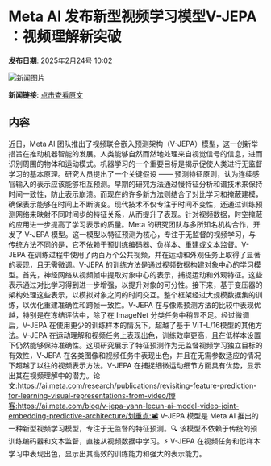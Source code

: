 # Meta AI 发布新型视频学习模型V-JEPA ：视频理解新突破

**发布日期**: 2025年2月24号 10:02

![新闻图片](https://upload.chinaz.com/2025/0224/6387598807520239565615297.png)

**新闻链接**: [点击查看原文](https://www.aibase.com/zh/news/15637)

## 内容

近日，Meta AI 团队推出了视频联合嵌入预测架构（V-JEPA）模型，这一创新举措旨在推动机器智能的发展。人类能够自然而然地处理来自视觉信号的信息，进而识别周围的物体和运动模式。机器学习的一个重要目标是揭示促使人类进行无监督学习的基本原理。研究人员提出了一个关键假设 —— 预测特征原则，认为连续感官输入的表示应该能够相互预测。早期的研究方法通过慢特征分析和谱技术来保持时间一致性，防止表示崩溃。而现在的许多新方法则结合了对比学习和掩蔽建模，确保表示能够在时间上不断演变。现代技术不仅专注于时间不变性，还通过训练预测网络来映射不同时间步的特征关系，从而提升了表现。针对视频数据，时空掩蔽的应用进一步提高了学习表示的质量。Meta 的研究团队与多所知名机构合作，开发了 V-JEPA 模型。这一模型以特征预测为核心，专注于无监督的视频学习，与传统方法不同的是，它不依赖于预训练编码器、负样本、重建或文本监督。V-JEPA 在训练过程中使用了两百万个公共视频，并在运动和外观任务上取得了显著的表现，且无需微调。V-JEPA 的训练方法是通过视频数据构建对象中心的学习模型。首先，神经网络从视频帧中提取对象中心的表示，捕捉运动和外观特征。这些表示通过对比学习得到进一步增强，以提升对象的可分性。接下来，基于变压器的架构处理这些表示，以模拟对象之间的时间交互。整个框架经过大规模数据集的训练，以优化重建准确性和跨帧一致性。V-JEPA 在与像素预测方法的比较中表现优越，特别是在冻结评估中，除了在 ImageNet 分类任务中稍显不足。经过微调后，V-JEPA 在使用更少的训练样本的情况下，超越了基于 ViT-L/16模型的其他方法。V-JEPA 在运动理解和视频任务上表现出色，训练效率更高，且在低样本设置下仍然能够保持准确性。这项研究展示了特征预测作为无监督视频学习独立目标的有效性，V-JEPA 在各类图像和视频任务中表现出色，并且在无需参数适应的情况下超越了以往的视频表示方法。V-JEPA 在捕捉细微运动细节方面具有优势，显示出其在视频理解中的潜力。论文:https://ai.meta.com/research/publications/revisiting-feature-prediction-for-learning-visual-representations-from-video/博客:https://ai.meta.com/blog/v-jepa-yann-lecun-ai-model-video-joint-embedding-predictive-architecture/划重点:📽️ V-JEPA 模型是 Meta AI 推出的一种新型视频学习模型，专注于无监督的特征预测。🔍 该模型不依赖于传统的预训练编码器和文本监督，直接从视频数据中学习。⚡ V-JEPA 在视频任务和低样本学习中表现出色，显示出其高效的训练能力和强大的表示能力。
